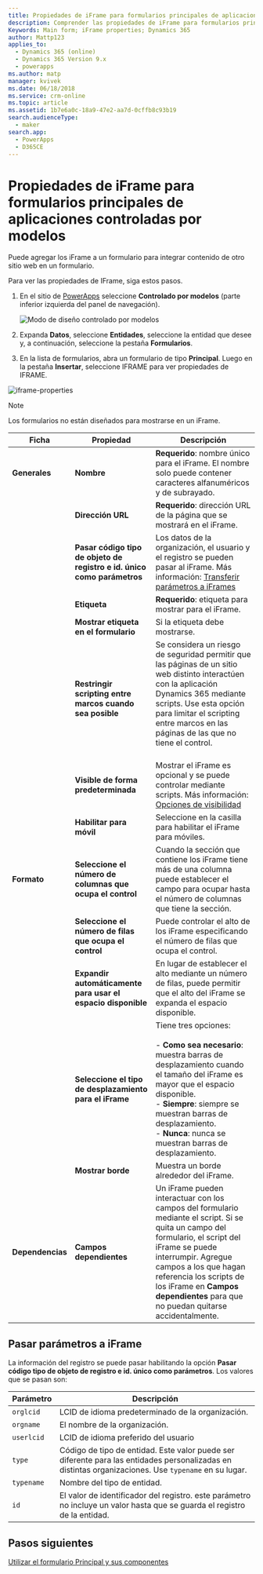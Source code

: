 ```yaml
---
title: Propiedades de iFrame para formularios principales de aplicaciones controladas por modelos en PowerApps | MicrosoftDocs
description: Comprender las propiedades de iFrame para formularios principales
Keywords: Main form; iFrame properties; Dynamics 365
author: Mattp123
applies_to:
  - Dynamics 365 (online)
  - Dynamics 365 Version 9.x
  - powerapps
ms.author: matp
manager: kvivek
ms.date: 06/18/2018
ms.service: crm-online
ms.topic: article
ms.assetid: 1b7e6a0c-18a9-47e2-aa7d-0cffb8c93b19
search.audienceType:
  - maker
search.app:
  - PowerApps
  - D365CE
---
```

# <a name="iframe-properties-for-model-driven-app-main-forms"></a>Propiedades de iFrame para formularios principales de aplicaciones controladas por modelos

Puede agregar los iFrame a un formulario para integrar contenido de otro sitio web en un formulario. 

Para ver las propiedades de IFrame, siga estos pasos.

1.  En el sitio de [PowerApps](https://web.powerapps.com/?utm_source=padocs&utm_medium=linkinadoc&utm_campaign=referralsfromdoc) seleccione **Controlado por modelos** (parte inferior izquierda del panel de navegación).  

    ![Modo de diseño controlado por modelos](../model-driven-apps/media/model-driven-switch.png)

2.  Expanda **Datos**, seleccione **Entidades**, seleccione la entidad que desee y, a continuación, seleccione la pestaña **Formularios**. 

3. En la lista de formularios, abra un formulario de tipo **Principal**. Luego en la pestaña **Insertar**, seleccione IFRAME para ver propiedades de IFRAME.

![iframe-properties](media/iframe-properties.png)


> [!NOTE]
> Los formularios no están diseñados para mostrarse en un iFrame.  
  
|Ficha|Propiedad|Descripción|  
|---------|--------------|-----------------|  
|**Generales**|**Nombre**|**Requerido**: nombre único para el iFrame. El nombre solo puede contener caracteres alfanuméricos y de subrayado.|  
||**Dirección URL**|**Requerido**: dirección URL de la página que se mostrará en el iFrame.|  
||**Pasar código tipo de objeto de registro e id. único como parámetros**|Los datos de la organización, el usuario y el registro se pueden pasar al iFrame. Más información: [Transferir parámetros a iFrames](iframe-properties-legacy.md#BKMK_PassParametersToIFRAMEs)|  
||**Etiqueta**|**Requerido**: etiqueta para mostrar para el iFrame.|  
||**Mostrar etiqueta en el formulario**|Si la etiqueta debe mostrarse.|  
||**Restringir scripting entre marcos cuando sea posible**|Se considera un riesgo de seguridad permitir que las páginas de un sitio web distinto interactúen con la aplicación Dynamics 365 mediante scripts. Use esta opción para limitar el scripting entre marcos en las páginas de las que no tiene el control.<br /><br />|  
||**Visible de forma predeterminada**|Mostrar el iFrame es opcional y se puede controlar mediante scripts. Más información: [Opciones de visibilidad](visibility-options-legacy.md)|
||**Habilitar para móvil**|Seleccione en la casilla para habilitar el iFrame para móviles.|  
|**Formato**|**Seleccione el número de columnas que ocupa el control**|Cuando la sección que contiene los iFrame tiene más de una columna puede establecer el campo para ocupar hasta el número de columnas que tiene la sección.|  
||**Seleccione el número de filas que ocupa el control**|Puede controlar el alto de los iFrame especificando el número de filas que ocupa el control.|  
||**Expandir automáticamente para usar el espacio disponible**|En lugar de establecer el alto mediante un número de filas, puede permitir que el alto del iFrame se expanda el espacio disponible.|  
||**Seleccione el tipo de desplazamiento para el iFrame**|Tiene tres opciones:<br /><br /> - **Como sea necesario**: muestra barras de desplazamiento cuando el tamaño del iFrame es mayor que el espacio disponible.<br />- **Siempre**: siempre se muestran barras de desplazamiento.<br />- **Nunca**: nunca se muestran barras de desplazamiento.|  
||**Mostrar borde**|Muestra un borde alrededor del iFrame.|  
|**Dependencias**|**Campos dependientes**|Un iFrame pueden interactuar con los campos del formulario mediante el script. Si se quita un campo del formulario, el script del iFrame se puede interrumpir. Agregue campos a los que hagan referencia los scripts de los iFrame en **Campos dependientes** para que no puedan quitarse accidentalmente.|  
  
## <a name="pass-parameters-to-iframes"></a>Pasar parámetros a iFrame  
 La información del registro se puede pasar habilitando la opción **Pasar código tipo de objeto de registro e id. único como parámetros**. Los valores que se pasan son:  
  
|Parámetro|Descripción|  
|---------------|-----------------|  
|`orglcid`|LCID de idioma predeterminado de la organización.|  
|`orgname`|El nombre de la organización.|  
|`userlcid`|LCID de idioma preferido del usuario|  
|`type`|Código de tipo de entidad. Este valor puede ser diferente para las entidades personalizadas en distintas organizaciones. Use `typename` en su lugar.|  
|`typename`|Nombre del tipo de entidad.|  
|`id`|El valor de identificador del registro. este parámetro no incluye un valor hasta que se guarda el registro de la entidad.|  

## <a name="next-steps"></a>Pasos siguientes

[Utilizar el formulario Principal y sus componentes](use-main-form-and-components.md)
